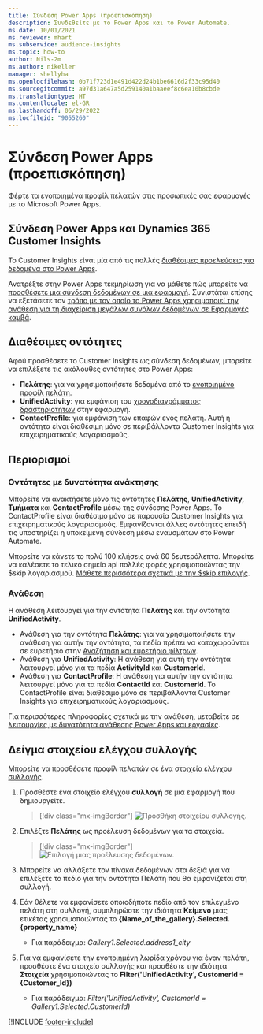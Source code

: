 ```yaml
---
title: Σύνδεση Power Apps (προεπισκόπηση)
description: Συνδεθείτε με το Power Apps και το Power Automate.
ms.date: 10/01/2021
ms.reviewer: mhart
ms.subservice: audience-insights
ms.topic: how-to
author: Nils-2m
ms.author: nikeller
manager: shellyha
ms.openlocfilehash: 0b71f723d1e491d422d24b1be6616d2f33c95d40
ms.sourcegitcommit: a97d31a647a5d259140a1baaeef8c6ea10b8cbde
ms.translationtype: HT
ms.contentlocale: el-GR
ms.lasthandoff: 06/29/2022
ms.locfileid: "9055260"
---
```

# <a name="power-apps-connector-preview"></a>Σύνδεση Power Apps (προεπισκόπηση)

Φέρτε τα ενοποιημένα προφίλ πελατών στις προσωπικές σας εφαρμογές με το Microsoft Power Apps.

## <a name="connect-power-apps-and-dynamics-365-customer-insights"></a>Σύνδεση Power Apps και Dynamics 365 Customer Insights

Το Customer Insights είναι μία από τις πολλές [διαθέσιμες προελεύσεις για δεδομένα στο Power Apps](/powerapps/maker/canvas-apps/working-with-data-sources).

Ανατρέξτε στην Power Apps τεκμηρίωση για να μάθετε πώς μπορείτε να [προσθέσετε μια σύνδεση δεδομένων σε μια εφαρμογή](/powerapps/maker/canvas-apps/add-data-connection). Συνιστάται επίσης να εξετάσετε τον [τρόπο με τον οποίο το Power Apps χρησιμοποιεί την ανάθεση για τη διαχείριση μεγάλων συνόλων δεδομένων σε Εφαρμογές καμβά](/powerapps/maker/canvas-apps/delegation-overview).

## <a name="available-entities"></a>Διαθέσιμες οντότητες

Αφού προσθέσετε το Customer Insights ως σύνδεση δεδομένων, μπορείτε να επιλέξετε τις ακόλουθες οντότητες στο Power Apps:

- **Πελάτης**: για να χρησιμοποιήσετε δεδομένα από το [ενοποιημένο προφίλ πελάτη](customer-profiles.md).
- **UnifiedActivity**: για εμφάνιση του [χρονοδιαγράμματος δραστηριοτήτων](activities.md) στην εφαρμογή.
- **ContactProfile**: για εμφάνιση των επαφών ενός πελάτη. Αυτή η οντότητα είναι διαθέσιμη μόνο σε περιβάλλοντα Customer Insights για επιχειρηματικούς λογαριασμούς.

## <a name="limitations"></a>Περιορισμοί

### <a name="retrievable-entities"></a>Οντότητες με δυνατότητα ανάκτησης

Μπορείτε να ανακτήσετε μόνο τις οντότητες **Πελάτης**, **UnifiedActivity**, **Τμήματα** και **ContactProfile** μέσω της σύνδεσης Power Apps. Το ContactProfile είναι διαθέσιμο μόνο σε παρουσία Customer Insights για επιχειρηματικούς λογαριασμούς. Εμφανίζονται άλλες οντότητες επειδή τις υποστηρίζει η υποκείμενη σύνδεση μέσω εναυσμάτων στο Power Automate.

Μπορείτε να κάνετε το πολύ 100 κλήσεις ανά 60 δευτερόλεπτα. Μπορείτε να καλέσετε το τελικό σημείο api πολλές φορές χρησιμοποιώντας την $skip λογαριασμού. [Μάθετε περισσότερα σχετικά με την $skip επιλογής](/connectors/customerinsights/#get-items-from-an-entity).

### <a name="delegation"></a>Ανάθεση

Η ανάθεση λειτουργεί για την οντότητα **Πελάτης** και την οντότητα **UnifiedActivity**. 

- Ανάθεση για την οντότητα **Πελάτης**: για να χρησιμοποιήσετε την ανάθεση για αυτήν την οντότητα, τα πεδία πρέπει να καταχωρούνται σε ευρετήριο στην [Αναζήτηση και ευρετήριο φίλτρων](search-filter-index.md).  
- Ανάθεση για **UnifiedActivity**: Η ανάθεση για αυτή την οντότητα λειτουργεί μόνο για τα πεδία **ActivityId** και **CustomerId**.  
- Ανάθεση για **ContactProfile**: Η ανάθεση για αυτήν την οντότητα λειτουργεί μόνο για τα πεδία **ContactId** και **CustomerId**. Το ContactProfile είναι διαθέσιμο μόνο σε περιβάλλοντα Customer Insights για επιχειρηματικούς λογαριασμούς.

Για περισσότερες πληροφορίες σχετικά με την ανάθεση, μεταβείτε σε [λειτουργίες με δυνατότητα ανάθεσης Power Apps και εργασίες](/powerapps/maker/canvas-apps/delegation-overview). 

## <a name="example-gallery-control"></a>Δείγμα στοιχείου ελέγχου συλλογής

Μπορείτε να προσθέσετε προφίλ πελατών σε ένα [στοιχείο ελέγχου συλλογής](/powerapps/maker/canvas-apps/add-gallery).

1. Προσθέστε ένα στοιχείο ελέγχου **συλλογή** σε μια εφαρμογή που δημιουργείτε.

    > [!div class="mx-imgBorder"]
    > ![Προσθήκη στοιχείου συλλογής.](media/connector-powerapps9.png "Προσθήκη στοιχείου συλλογής.")

2. Επιλέξτε **Πελάτης** ως προέλευση δεδομένων για τα στοιχεία.

    > [!div class="mx-imgBorder"]
    > ![Επιλογή μιας προέλευσης δεδομένων.](media/choose-datasource-powerapps.png "Επιλογή μιας προέλευσης δεδομένων.")

3. Μπορείτε να αλλάξετε τον πίνακα δεδομένων στα δεξιά για να επιλέξετε το πεδίο για την οντότητα Πελάτη που θα εμφανίζεται στη συλλογή.

4. Εάν θέλετε να εμφανίσετε οποιοδήποτε πεδίο από τον επιλεγμένο πελάτη στη συλλογή, συμπληρώστε την ιδιότητα **Κείμενο** μιας ετικέτας χρησιμοποιώντας το **{Name_of_the_gallery}.Selected.{property_name}**  
    - Για παράδειγμα: _Gallery1.Selected.address1_city_

5. Για να εμφανίσετε την ενοποιημένη λωρίδα χρόνου για έναν πελάτη, προσθέστε ένα στοιχείο συλλογής και προσθέστε την ιδιότητα **Στοιχεία** χρησιμοποιώντας το **Filter('UnifiedActivity', CustomerId = {Customer_Id})**  
    - Για παράδειγμα: _Filter('UnifiedActivity', CustomerId = Gallery1.Selected.CustomerId)_


[!INCLUDE [footer-include](includes/footer-banner.md)]
